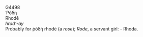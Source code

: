 <body>
  <p>G4498<br>  Ῥόδη  <br> Rhodē  <br><i>hrod‘-ay </i><br>Probably for   ῥόδή    rhodē   (a <i>rose</i>); <i>Rode</i>, a servant girl: - Rhoda.<br></p>
 </body>
